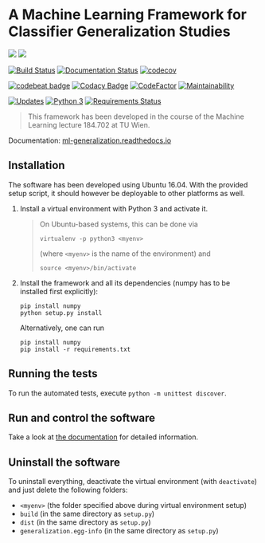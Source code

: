 # A Machine Learning Framework for Classifier Generalization Studies
![](https://img.shields.io/badge/version-0.1.2-blue.svg) ![](https://img.shields.io/badge/python-3.5-blue.svg)

[![Build Status](https://travis-ci.org/tempse/ML-generalization.svg?branch=master)](https://travis-ci.org/tempse/ML-generalization) [![Documentation Status](https://readthedocs.org/projects/ml-generalization/badge/?version=latest)](http://ml-generalization.readthedocs.io/en/latest/?badge=latest) [![codecov](https://codecov.io/gh/tempse/ML-generalization/branch/master/graph/badge.svg)](https://codecov.io/gh/tempse/ML-generalization)

[![codebeat badge](https://codebeat.co/badges/77d8ab35-0dce-48ac-a6a3-778297b0d823)](https://codebeat.co/projects/github-com-tempse-ml-generalization-master) [![Codacy Badge](https://api.codacy.com/project/badge/Grade/4a9b32fd14934a95b27856582fa23991)](https://www.codacy.com/app/tempse/ML-generalization?utm_source=github.com&amp;utm_medium=referral&amp;utm_content=tempse/ML-generalization&amp;utm_campaign=Badge_Grade) [![CodeFactor](https://www.codefactor.io/repository/github/tempse/ml-generalization/badge)](https://www.codefactor.io/repository/github/tempse/ml-generalization) [![Maintainability](https://api.codeclimate.com/v1/badges/ab83d3a90f0fd19ec405/maintainability)](https://codeclimate.com/github/tempse/ML-generalization/maintainability)

[![Updates](https://pyup.io/repos/github/tempse/ML-generalization/shield.svg)](https://pyup.io/repos/github/tempse/ML-generalization/) [![Python 3](https://pyup.io/repos/github/tempse/ML-generalization/python-3-shield.svg)](https://pyup.io/repos/github/tempse/ML-generalization/) [![Requirements Status](https://requires.io/github/tempse/ML-generalization/requirements.svg?branch=master)](https://requires.io/github/tempse/ML-generalization/requirements/?branch=master)

> This framework has been developed in the course of the Machine Learning lecture 184.702 at TU Wien.

Documentation: [ml-generalization.readthedocs.io](http://ml-generalization.readthedocs.io/en/latest/)
        
## Installation

The software has been developed using Ubuntu 16.04. With the provided setup script, it should however be deployable to other platforms as well.

1) Install a virtual environment with Python 3 and activate it.
    > On Ubuntu-based systems, this can be done via
    >
    >`virtualenv -p python3 <myenv>`
    >     
    >(where `<myenv>` is the name of the environment) and
    >
    >`source <myenv>/bin/activate`
1) Install the framework and all its dependencies (numpy has to be installed first explicitly):
    
    ```
    pip install numpy
    python setup.py install
    ```

    Alternatively, one can run
    ```
    pip install numpy
    pip install -r requirements.txt
    ```

## Running the tests

To run the automated tests, execute `python -m unittest discover`.

## Run and control the software

Take a look at [the documentation](http://ml-generalization.readthedocs.io/en/latest/) for detailed information.

## Uninstall the software

To uninstall everything, deactivate the virtual environment (with `deactivate`) and just delete the following folders:
- `<myenv>` (the folder specified above during virtual environment setup)
- `build` (in the same directory as `setup.py`)
- `dist` (in the same directory as `setup.py`)
- `generalization.egg-info` (in the same directory as `setup.py`)
